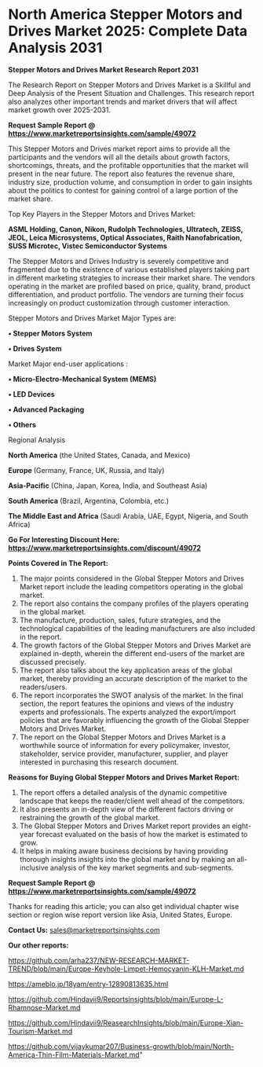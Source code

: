 # North America Stepper Motors and Drives Market 2025: Complete Data Analysis 2031

<strong>Stepper Motors and Drives Market Research Report 2031</strong>

The Research Report on Stepper Motors and Drives Market is a Skillful and Deep Analysis of the Present Situation and Challenges. This research report also analyzes other important trends and market drivers that will affect market growth over 2025-2031.

<strong>Request Sample Report @ <a href=https://www.marketreportsinsights.com/sample/49072>https://www.marketreportsinsights.com/sample/49072</a></strong>

This Stepper Motors and Drives market report aims to provide all the participants and the vendors will all the details about growth factors, shortcomings, threats, and the profitable opportunities that the market will present in the near future. The report also features the revenue share, industry size, production volume, and consumption in order to gain insights about the politics to contest for gaining control of a large portion of the market share.

Top Key Players in the Stepper Motors and Drives Market:

<strong>ASML Holding, Canon, Nikon, Rudolph Technologies, Ultratech, ZEISS, JEOL, Leica Microsystems, Optical Associates, Raith Nanofabrication, SUSS Microtec, Vistec Semiconductor Systems</strong>

The Stepper Motors and Drives Industry is severely competitive and fragmented due to the existence of various established players taking part in different marketing strategies to increase their market share. The vendors operating in the market are profiled based on price, quality, brand, product differentiation, and product portfolio. The vendors are turning their focus increasingly on product customization through customer interaction.

Stepper Motors and Drives Market Major Types are:

<strong>•  Stepper Motors System

•  Drives System</strong>

Market Major end-user applications :

<strong>•  Micro-Electro-Mechanical System (MEMS)

•  LED Devices

•  Advanced Packaging

•  Others</strong>

Regional Analysis

</u><strong><b>North America</b></strong> (the United States, Canada, and Mexico)

<strong><b>Europe </b></strong>(Germany, France, UK, Russia, and Italy)

<strong><b>Asia-Pacific</b></strong> (China, Japan, Korea, India, and Southeast Asia)

<strong><b>South America</b></strong> (Brazil, Argentina, Colombia, etc.)

<strong><b>The Middle East and Africa</b></strong> (Saudi Arabia, UAE, Egypt, Nigeria, and South Africa)

<strong>Go For Interesting Discount Here: <a href=https://www.marketreportsinsights.com/discount/49072>https://www.marketreportsinsights.com/discount/49072</a></strong>

<strong>Points Covered in The Report:</strong>
<ol>
  <li>The major points considered in the Global Stepper Motors and Drives Market report include the leading competitors operating in the global market.</li>
  <li>The report also contains the company profiles of the players operating in the global market.</li>
  <li>The manufacture, production, sales, future strategies, and the technological capabilities of the leading manufacturers are also included in the report.</li>
  <li>The growth factors of the Global Stepper Motors and Drives Market are explained in-depth, wherein the different end-users of the market are discussed precisely.</li>
  <li>The report also talks about the key application areas of the global market, thereby providing an accurate description of the market to the readers/users.</li>
  <li>The report incorporates the SWOT analysis of the market. In the final section, the report features the opinions and views of the industry experts and professionals. The experts analyzed the export/import policies that are favorably influencing the growth of the Global Stepper Motors and Drives Market.</li>
  <li>The report on the Global Stepper Motors and Drives Market is a worthwhile source of information for every policymaker, investor, stakeholder, service provider, manufacturer, supplier, and player interested in purchasing this research document.</li>
</ol>
<strong>Reasons for Buying Global Stepper Motors and Drives Market Report:</strong>

<ol>
  <li>The report offers a detailed analysis of the dynamic competitive landscape that keeps the reader/client well ahead of the competitors.</li>
  <li>It also presents an in-depth view of the different factors driving or restraining the growth of the global market.</li>
  <li>The Global Stepper Motors and Drives Market report provides an eight-year forecast evaluated on the basis of how the market is estimated to grow.</li>
  <li>It helps in making aware business decisions by having providing thorough insights insights into the global market and by making an all-inclusive analysis of the key market segments and sub-segments.</li>
</ol>
<strong>Request Sample Report @ <a href=https://www.marketreportsinsights.com/sample/49072>https://www.marketreportsinsights.com/sample/49072</a></strong>


Thanks for reading this article; you can also get individual chapter wise section or region wise report version like Asia, United States, Europe.

<strong>Contact Us:</strong>
sales@marketreportsinsights.com

<strong>Our other reports:</strong>

<a href=https://github.com/arha237/NEW-RESEARCH-MARKET-TREND/blob/main/Europe-Keyhole-Limpet-Hemocyanin-KLH-Market.md>https://github.com/arha237/NEW-RESEARCH-MARKET-TREND/blob/main/Europe-Keyhole-Limpet-Hemocyanin-KLH-Market.md</a>

<a href=https://ameblo.jp/18yam/entry-12890813635.html>https://ameblo.jp/18yam/entry-12890813635.html</a>

<a href=https://github.com/Hindavii9/Reportsinsights/blob/main/Europe-L-Rhamnose-Market.md>https://github.com/Hindavii9/Reportsinsights/blob/main/Europe-L-Rhamnose-Market.md</a>

<a href=https://github.com/Hindavii9/ReasearchInsights/blob/main/Europe-Xian-Tourism-Market.md>https://github.com/Hindavii9/ReasearchInsights/blob/main/Europe-Xian-Tourism-Market.md</a>

<a href=https://github.com/vijaykumar207/Business-growth/blob/main/North-America-Thin-Film-Materials-Market.md>https://github.com/vijaykumar207/Business-growth/blob/main/North-America-Thin-Film-Materials-Market.md</a>"
